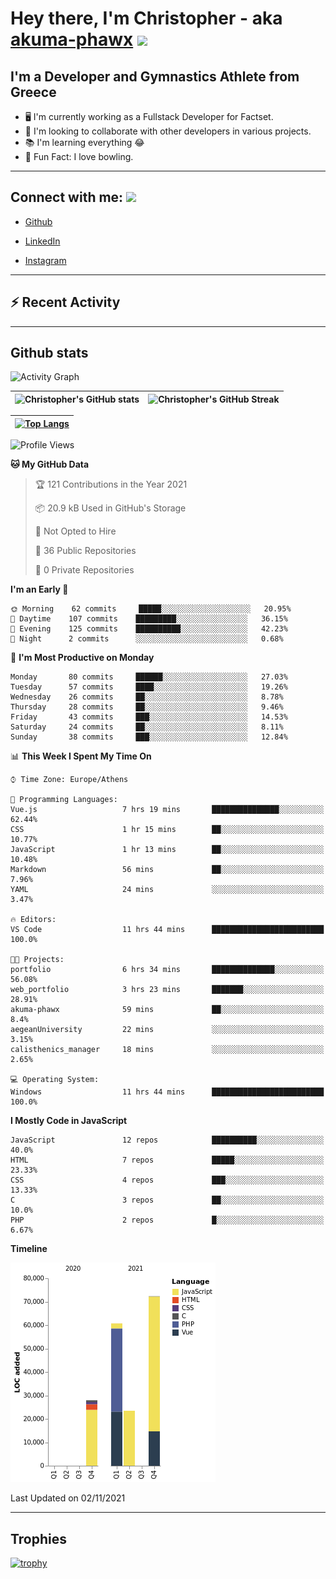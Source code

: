 # Hey there, I'm Christopher - aka [akuma-phawx](https://github.com/akuma-phawx) <img src = "https://raw.githubusercontent.com/MartinHeinz/MartinHeinz/master/wave.gif" width = 50px>

## I'm a Developer and Gymnastics Athlete from Greece

- 🖥️ I'm currently working as a Fullstack Developer for Factset.
- 🤲 I'm looking to collaborate with other developers in various projects.
- 📚 I'm learning everything 😂
- 🎳 Fun Fact: I love bowling.

---

## Connect with me: <img src='https://raw.githubusercontent.com/ShahriarShafin/ShahriarShafin/main/Assets/handshake.gif' width="100px">

- [Github](https://github.com/akuma-phawx)

- [LinkedIn](https://www.linkedin.com/in/christopher-vradis-3b9a68151/)

- [Instagram](https://www.instagram.com/chris.vrd_sw/)

---

## ⚡ Recent Activity

<!--START_SECTION:activity-->
<!--END_SECTION:activity-->

---

## Github stats

![Activity Graph](https://activity-graph.herokuapp.com/graph?username=akuma-phawx&theme=dracula)

| ![Christopher's GitHub stats](https://github-readme-stats.vercel.app/api?username=akuma-phawx&show_icons=true&theme=dracula) | ![Christopher's GitHub Streak](https://github-readme-streak-stats.herokuapp.com/?user=akuma-phawx&theme=dracula) |
| ---------------------------------------------------------------------------------------------------------------------------- | ---------------------------------------------------------------------------------------------------------------- |

| [![Top Langs](https://github-readme-stats.vercel.app/api/top-langs/?username=akuma-phawx&show_icons=true&theme=radical)](https://github.com/akuma-phawx/github-readme-stats) |
| ---------------------------------------------------------------------------------------------------------------------------------------------------------------------------- |

<!--START_SECTION:waka-->
![Profile Views](http://img.shields.io/badge/Profile%20Views-1-blue)

**🐱 My GitHub Data** 

> 🏆 121 Contributions in the Year 2021
 > 
> 📦 20.9 kB Used in GitHub's Storage 
 > 
> 🚫 Not Opted to Hire
 > 
> 📜 36 Public Repositories 
 > 
> 🔑 0 Private Repositories  
 > 
**I'm an Early 🐤** 

```text
🌞 Morning    62 commits     █████░░░░░░░░░░░░░░░░░░░░   20.95% 
🌆 Daytime    107 commits    █████████░░░░░░░░░░░░░░░░   36.15% 
🌃 Evening    125 commits    ██████████░░░░░░░░░░░░░░░   42.23% 
🌙 Night      2 commits      ░░░░░░░░░░░░░░░░░░░░░░░░░   0.68%

```
📅 **I'm Most Productive on Monday** 

```text
Monday       80 commits     ██████░░░░░░░░░░░░░░░░░░░   27.03% 
Tuesday      57 commits     ████░░░░░░░░░░░░░░░░░░░░░   19.26% 
Wednesday    26 commits     ██░░░░░░░░░░░░░░░░░░░░░░░   8.78% 
Thursday     28 commits     ██░░░░░░░░░░░░░░░░░░░░░░░   9.46% 
Friday       43 commits     ███░░░░░░░░░░░░░░░░░░░░░░   14.53% 
Saturday     24 commits     ██░░░░░░░░░░░░░░░░░░░░░░░   8.11% 
Sunday       38 commits     ███░░░░░░░░░░░░░░░░░░░░░░   12.84%

```


📊 **This Week I Spent My Time On** 

```text
⌚︎ Time Zone: Europe/Athens

💬 Programming Languages: 
Vue.js                   7 hrs 19 mins       ███████████████░░░░░░░░░░   62.44% 
CSS                      1 hr 15 mins        ██░░░░░░░░░░░░░░░░░░░░░░░   10.77% 
JavaScript               1 hr 13 mins        ██░░░░░░░░░░░░░░░░░░░░░░░   10.48% 
Markdown                 56 mins             ██░░░░░░░░░░░░░░░░░░░░░░░   7.96% 
YAML                     24 mins             ░░░░░░░░░░░░░░░░░░░░░░░░░   3.47%

🔥 Editors: 
VS Code                  11 hrs 44 mins      █████████████████████████   100.0%

🐱‍💻 Projects: 
portfolio                6 hrs 34 mins       ██████████████░░░░░░░░░░░   56.08% 
web_portfolio            3 hrs 23 mins       ███████░░░░░░░░░░░░░░░░░░   28.91% 
akuma-phawx              59 mins             ██░░░░░░░░░░░░░░░░░░░░░░░   8.4% 
aegeanUniversity         22 mins             ░░░░░░░░░░░░░░░░░░░░░░░░░   3.15% 
calisthenics_manager     18 mins             ░░░░░░░░░░░░░░░░░░░░░░░░░   2.65%

💻 Operating System: 
Windows                  11 hrs 44 mins      █████████████████████████   100.0%

```

**I Mostly Code in JavaScript** 

```text
JavaScript               12 repos            ██████████░░░░░░░░░░░░░░░   40.0% 
HTML                     7 repos             █████░░░░░░░░░░░░░░░░░░░░   23.33% 
CSS                      4 repos             ███░░░░░░░░░░░░░░░░░░░░░░   13.33% 
C                        3 repos             ██░░░░░░░░░░░░░░░░░░░░░░░   10.0% 
PHP                      2 repos             █░░░░░░░░░░░░░░░░░░░░░░░░   6.67%

```


**Timeline**

![Chart not found](https://raw.githubusercontent.com/akuma-phawx/akuma-phawx/main/charts/bar_graph.png) 


 Last Updated on 02/11/2021
<!--END_SECTION:waka-->

---

## Trophies

[![trophy](https://github-profile-trophy.vercel.app/?username=akuma-phawx&theme=onedark)](https://github.com/ryo-ma/github-profile-trophy)

